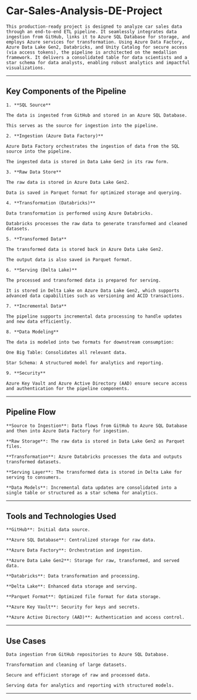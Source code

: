 # Car-Sales-Analysis-DE-Project

    This production-ready project is designed to analyze car sales data through an end-to-end ETL pipeline. It seamlessly integrates data ingestion from GitHub, links it to Azure SQL Database for storage, and employs Azure services for transformation. Using Azure Data Factory, Azure Data Lake Gen2, Databricks, and Unity Catalog for secure access (via access tokens), the pipeline is architected on the medallion framework. It delivers a consolidated table for data scientists and a star schema for data analysts, enabling robust analytics and impactful visualizations.

---

## Key Components of the Pipeline

    1. **SQL Source**

    The data is ingested from GitHub and stored in an Azure SQL Database.

    This serves as the source for ingestion into the pipeline.

    2. **Ingestion (Azure Data Factory)**

    Azure Data Factory orchestrates the ingestion of data from the SQL source into the pipeline.

    The ingested data is stored in Data Lake Gen2 in its raw form.

    3. **Raw Data Store**

    The raw data is stored in Azure Data Lake Gen2.

    Data is saved in Parquet format for optimized storage and querying.

    4. **Transformation (Databricks)**

    Data transformation is performed using Azure Databricks.

    Databricks processes the raw data to generate transformed and cleaned datasets.

    5. **Transformed Data**

    The transformed data is stored back in Azure Data Lake Gen2.

    The output data is also saved in Parquet format.

    6. **Serving (Delta Lake)**

    The processed and transformed data is prepared for serving.

    It is stored in Delta Lake on Azure Data Lake Gen2, which supports advanced data capabilities such as versioning and ACID transactions.

    7. **Incremental Data**

    The pipeline supports incremental data processing to handle updates and new data efficiently.

    8. **Data Modeling**

    The data is modeled into two formats for downstream consumption:

    One Big Table: Consolidates all relevant data.

    Star Schema: A structured model for analytics and reporting.

    9. **Security**

    Azure Key Vault and Azure Active Directory (AAD) ensure secure access and authentication for the pipeline components.

---

## Pipeline Flow

    **Source to Ingestion**: Data flows from GitHub to Azure SQL Database and then into Azure Data Factory for ingestion.

    **Raw Storage**: The raw data is stored in Data Lake Gen2 as Parquet files.

    **Transformation**: Azure Databricks processes the data and outputs transformed datasets.

    **Serving Layer**: The transformed data is stored in Delta Lake for serving to consumers.

    **Data Models**: Incremental data updates are consolidated into a single table or structured as a star schema for analytics.

---

## Tools and Technologies Used

    **GitHub**: Initial data source.

    **Azure SQL Database**: Centralized storage for raw data.

    **Azure Data Factory**: Orchestration and ingestion.

    **Azure Data Lake Gen2**: Storage for raw, transformed, and served data.

    **Databricks**: Data transformation and processing.

    **Delta Lake**: Enhanced data storage and serving.

    **Parquet Format**: Optimized file format for data storage.

    **Azure Key Vault**: Security for keys and secrets.

    **Azure Active Directory (AAD)**: Authentication and access control.

---

## Use Cases

    Data ingestion from GitHub repositories to Azure SQL Database.

    Transformation and cleaning of large datasets.

    Secure and efficient storage of raw and processed data.

    Serving data for analytics and reporting with structured models.

---